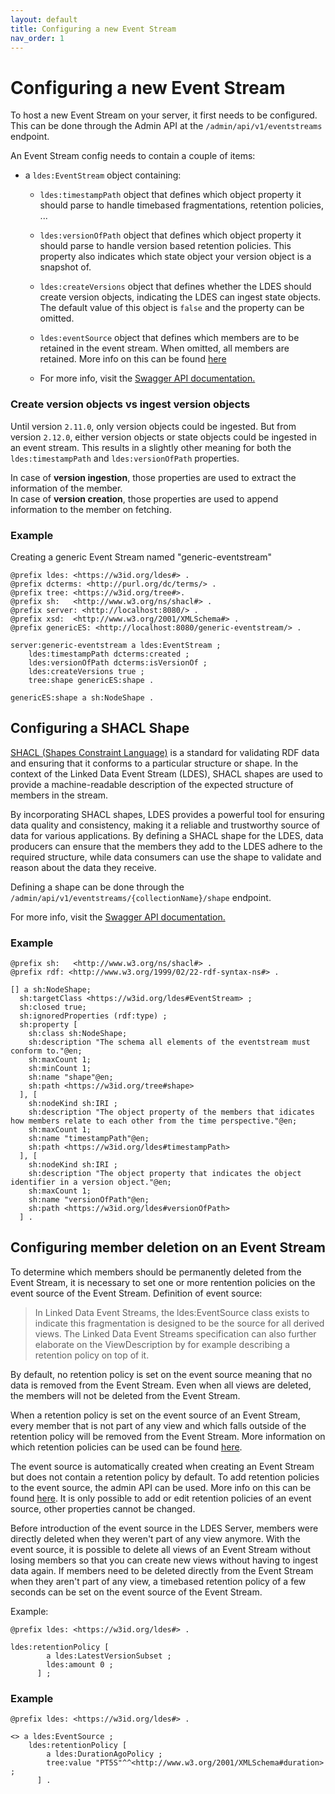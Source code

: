 ```yaml
---
layout: default
title: Configuring a new Event Stream
nav_order: 1
---
```


# Configuring a new Event Stream

To host a new Event Stream on your server, it first needs to be configured.
This can be done through the Admin API at the `/admin/api/v1/eventstreams` endpoint.

An Event Stream config needs to contain a couple of items:

* a `ldes:EventStream` object containing:
    * `ldes:timestampPath` object that defines which object property it should parse to handle timebased fragmentations,
      retention policies, ...
    * `ldes:versionOfPath` object that defines which object property it should parse to handle version based retention
      policies.
      This property also indicates which state object your version object is a snapshot of.
    * `ldes:createVersions` object that defines whether the LDES should create version objects, indicating the LDES can
      ingest state objects.
      The default value of this object is `false` and the property can be omitted.
    * `ldes:eventSource` object that defines which members are to be retained in the event stream.
      When omitted, all members are retained. More info on this can be found [here](./event-stream#configuring-the-member-deletion-on-a-ldes-stream)

    * For more info, visit the [Swagger API documentation.](./admin-api)

### Create version objects vs ingest version objects

Until version `2.11.0`, only version objects could be ingested. But from version `2.12.0`, either version objects or
state objects could be ingested in an event stream. This results in a slightly other meaning for both the `ldes:timestampPath`
and `ldes:versionOfPath` properties. 

In case of **version ingestion**, those properties are used to extract the information of the member. \
In case of **version creation**, those properties are used to append information to the member on fetching.

### Example

Creating a generic Event Stream named "generic-eventstream"

````turtle
@prefix ldes: <https://w3id.org/ldes#> .
@prefix dcterms: <http://purl.org/dc/terms/> .
@prefix tree: <https://w3id.org/tree#>.
@prefix sh:   <http://www.w3.org/ns/shacl#> .
@prefix server: <http://localhost:8080/> .
@prefix xsd:  <http://www.w3.org/2001/XMLSchema#> .
@prefix genericES: <http://localhost:8080/generic-eventstream/> .

server:generic-eventstream a ldes:EventStream ;
    ldes:timestampPath dcterms:created ;
    ldes:versionOfPath dcterms:isVersionOf ;
    ldes:createVersions true ;
    tree:shape genericES:shape .

genericES:shape a sh:NodeShape .
````

## Configuring a SHACL Shape

[SHACL (Shapes Constraint Language)](https://www.w3.org./TR/shacl/) is a standard for validating RDF data and ensuring
that it conforms to a particular structure or shape.
In the context of the Linked Data Event Stream (LDES), SHACL shapes are used to provide
a machine-readable description of the expected structure of members in the stream.

By incorporating SHACL shapes, LDES provides a powerful tool for ensuring data quality
and consistency, making it a reliable and trustworthy source of data for various
applications.
By defining a SHACL shape for the LDES, data producers can ensure that the members
they add to the LDES adhere to the required structure, while data consumers can use
the shape to validate and reason about the data they receive.

Defining a shape can be done through the `/admin/api/v1/eventstreams/{collectionName}/shape` endpoint.

For more info, visit the [Swagger API documentation.](./admin-api)

### Example

````turtle
@prefix sh:   <http://www.w3.org/ns/shacl#> .
@prefix rdf: <http://www.w3.org/1999/02/22-rdf-syntax-ns#> .

[] a sh:NodeShape;
  sh:targetClass <https://w3id.org/ldes#EventStream> ;
  sh:closed true;
  sh:ignoredProperties (rdf:type) ;
  sh:property [
    sh:class sh:NodeShape;
    sh:description "The schema all elements of the eventstream must conform to."@en;
    sh:maxCount 1;
    sh:minCount 1;
    sh:name "shape"@en;
    sh:path <https://w3id.org/tree#shape>
  ], [
    sh:nodeKind sh:IRI ;
    sh:description "The object property of the members that idicates how members relate to each other from the time perspective."@en;
    sh:maxCount 1;
    sh:name "timestampPath"@en;
    sh:path <https://w3id.org/ldes#timestampPath>
  ], [
    sh:nodeKind sh:IRI ;
    sh:description "The object property that indicates the object identifier in a version object."@en;
    sh:maxCount 1;
    sh:name "versionOfPath"@en;
    sh:path <https://w3id.org/ldes#versionOfPath>
  ] .
````

## Configuring member deletion on an Event Stream

To determine which members should be permanently deleted from the Event Stream, it is necessary to set one or more rentention policies on the event source of the Event Stream.
Definition of event source:

> In Linked Data Event Streams, the ldes:EventSource class exists to indicate this fragmentation is designed to be the source for all derived views. The Linked Data Event Streams specification can also further elaborate on the ViewDescription by for example describing a retention policy on top of it.

By default, no retention policy is set on the event source meaning that no data is removed from the Event Stream. Even when all views are deleted, the members will not be deleted from the Event Stream.

When a retention policy is set on the event source of an Event Stream, every member that is not part of any view and which falls outside of the retention policy will be removed from the Event Stream.
More information on which retention policies can be used can be found [here](./retention-policies/index).

The event source is automatically created when creating an Event Stream but does not contain a retention policy by default.
To add retention policies to the event source, the admin API can be used. More info on this can be found [here](./admin-api).
It is only possible to add or edit retention policies of an event source, other properties cannot be changed.

Before introduction of the event source in the LDES Server, members were directly deleted when they weren't part of any view anymore.
With the event source, it is possible to delete all views of an Event Stream without losing members so that you can create new views without having to ingest data again.
If members need to be deleted directly from the Event Stream when they aren't part of any view, a timebased retention policy of a few seconds can be set on the event source of the Event Stream. 

Example:
````turtle
@prefix ldes: <https://w3id.org/ldes#> .

ldes:retentionPolicy [
        a ldes:LatestVersionSubset ;
        ldes:amount 0 ;
      ] ;
````

### Example

````turtle
@prefix ldes: <https://w3id.org/ldes#> .

<> a ldes:EventSource ;
    ldes:retentionPolicy [
        a ldes:DurationAgoPolicy ;
        tree:value "PT5S"^^<http://www.w3.org/2001/XMLSchema#duration> ;
      ] .
````
